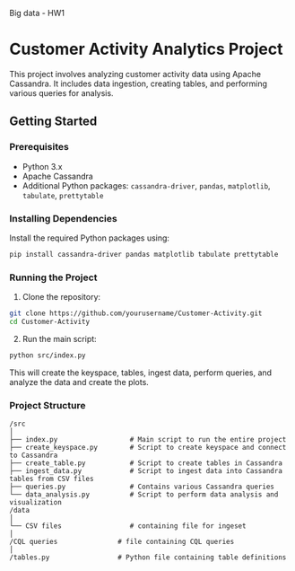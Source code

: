 Big data - HW1

# Customer Activity Analytics Project

This project involves analyzing customer activity data using Apache Cassandra. It includes data ingestion, creating tables, and performing various queries for analysis.

## Getting Started

### Prerequisites

- Python 3.x
- Apache Cassandra
- Additional Python packages: `cassandra-driver`, `pandas`, `matplotlib`, `tabulate`, `prettytable`

### Installing Dependencies

Install the required Python packages using:

```bash
pip install cassandra-driver pandas matplotlib tabulate prettytable
```

### Running the Project

1. Clone the repository:

```bash
git clone https://github.com/yourusername/Customer-Activity.git
cd Customer-Activity
```

2. Run the main script:

```bash
python src/index.py
```

This will create the keyspace, tables, ingest data, perform queries, and analyze the data and create the plots.

### Project Structure

```plaintext
/src
│
├── index.py                  # Main script to run the entire project
├── create_keyspace.py        # Script to create keyspace and connect to Cassandra
├── create_table.py           # Script to create tables in Cassandra
├── ingest_data.py            # Script to ingest data into Cassandra tables from CSV files
├── queries.py                # Contains various Cassandra queries
└── data_analysis.py          # Script to perform data analysis and visualization
/data
│
└── CSV files                 # containing file for ingeset 
│
/CQL queries               # file containing CQL queries
│
/tables.py                 # Python file containing table definitions


